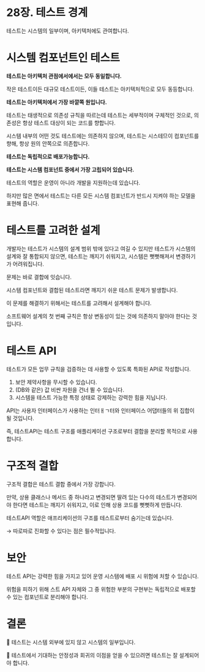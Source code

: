 # 28장. 테스트 경계

테스트는 시스템의 일부이며, 아키텍처에도 관여합니다.

# 시스템 컴포넌트인 테스트

**테스트는 아키텍처 관점에서에서는 모두 동일합니다.**

작은 테스트이든 대규모 테스트이든, 이들 테스트는 아키텍처적으로 모두 동등합니다.

**테스트는 아키텍처에서 가장 바깥쪽 원입니다.** 

테스트는 태생적으로 의존성 규칙을 따르는데 테스트는 세부적이며 구체적인 것으로, 의존성은 항상 테스트 대상이 되는 코드를 향합니다.

시스템 내부의 어떤 것도 테스트에는 의존하지 않으며, 테스트는 시스테므이 컴포넌트를 향해, 항상 원의 안쪽으로 의존합니다.

**테스트는 독립적으로 배포가능합니다.**

**테스트는 시스템 컴포넌트 중에서 가장 고립되어 있습니다.**

테스트의 역할은 운영이 아니라 개발을 지원하는데 있습니다.

하지만 많은 면에서 테스트는 다른 모든 시스템 컴포넌트가 반드시 지켜야 하는 모델을 표현해 줍니다.

# 테스트를 고려한 설계

개발자는 테스트가 시스템의 설계 범위 밖에 있다고 여길 수 있지만 테스트가 시스템의 설계와 잘 통합되지 않으면, 테스트는 깨지기 쉬워지고, 시스템은 뻣뻣해져서 변경하기가 어려워집니다.

문제는 바로 결합에 잇습니다.

시스템 컴포넌트와 결합된 테스트라면 깨지기 쉬운 테스트 문제가 발생합니다.

이 문제를 해결하기 위해서는 테스트를 고려해서 설계해야 합니다.

소프트웨어 설계의 첫 번째 규칙은 항상 변동성이 있는 것에 의존하지 말아야 한다는 것입니다.

# 테스트 API

테스트가 모든 업무 규칙을 검증하는 데 사용할 수 있도록 특화된 API로 작성합니다.

1. 보안 제약사항을 무시할 수 있습니다.
2. (DB와 같은) 값 비싼 자원을 건너 뛸 수 있습니다.
3. 시스템을 테스트 가능한 특정 상태로 강제하는 강력한 힘을 지닙니다.

API는 사용자 인터페이스가 사용하는 인터ㅐㄱ터와 인터페이스 어댑터들의 위 집합이 될 것입니다.

즉, 테스트API는 테스트 구조를 애플리케이션 구조로부터 결합을 분리할 목적으로 사용합니다.

# 구조적 결합

구조적 결합은 테스트 결합 중에서 가장 강합니다.

만약, 상용 클래스나 메서드 중 하나라고 변경되면 딸려 있는 다수의 테스트가 변경되어야 한다면 테스트는 깨지기 쉬워지고, 이로 인해 상용 코드를 뻣뻣하게 만듭니다.

테스트API 역할은 애프리케이션의 구조를 테스트로부터 숨기는데 있습니다.

→ 따로따로 진화할 수 있다는 점은 필수적입니다.

# 보안

테스트 API는 강력한 힘을 가지고 있어 운영 시스템에 배포 시 위험에 처할 수 있습니다.

위험을 피하기 위해 스트 API 자체와 그 중 위험한 부분의 구현부는 독립적으로 배포할 수 있는 컴포넌트로 분리해야 합니다.

# 결론

📌  테스트는 시스템 외부에 있지 않고 시스템의 일부입니다.

📌  테스트에서 기대하는 안정성과 회귀의 이점을 얻을 수 있으려면 테스트는 잘 설계되어야 합니다.
